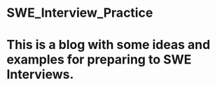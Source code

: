 # SWE_Interview_Practice

# This is a blog with some ideas and examples for preparing to SWE Interviews.
